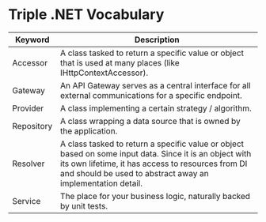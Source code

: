 # Triple .NET Vocabulary

Keyword | Description
------------ | -------------
Accessor | A class tasked to return a specific value or object that is used at many places (like IHttpContextAccessor).
Gateway | An API Gateway serves as a central interface for all external communications for a specific endpoint.
Provider | A class implementing a certain strategy / algorithm.
Repository | A class wrapping a data source that is owned by the application.
Resolver | A class tasked to return a specific value or object based on some input data. Since it is an object with its own lifetime, it has access to resources from DI and should be used to abstract away an implementation detail.
Service | The place for your business logic, naturally backed by unit tests.
